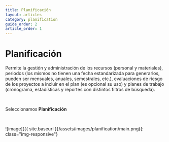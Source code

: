 ```yaml
---
title: Planificación
layout: articles
category: planification
guide_order: 2
article_order: 1
---
```


# Planificación

Permite la gestión y administración de los recursos (personal y materiales), periodos (los mismos no tienen una fecha estandarizada para generarlos, pueden ser mensuales, anuales, semestrales, etc.), evaluaciones de riesgo de los proyectos a incluir en el plan (es opcional su uso) y planes de trabajo (cronograma, estadísticas y reportes con distintos filtros de búsqueda).

&nbsp;

Seleccionamos **Planificación**

&nbsp;

![image]({{ site.baseurl }}/assets/images/planification/main.png){: class="img-responsive"}
